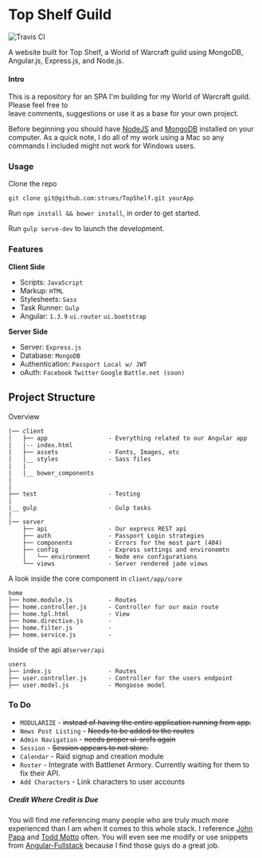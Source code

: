 Top Shelf Guild
===========
![Travis CI](https://travis-ci.org/strues/TopShelf.svg?branch=master)
  
A website built for Top Shelf, a World of Warcraft guild using MongoDB, Angular.js, Express.js, and Node.js. 

#### Intro  
This is a repository for an SPA I'm building for my World of Warcraft guild. Please feel free to  
leave comments, suggestions or use it as a base for your own project.  
  
Before beginning you should have [NodeJS](http://www.nodejs.com) and [MongoDB](http://www.mongodb.org/downloads) installed on your computer. As a quick note, I do all of my work using a Mac so any commands I included might not work for Windows users.  
  

  
### Usage

Clone the repo

`git clone git@github.com:strues/TopShelf.git yourApp`


Run `npm install && bower install`, in order to get started.


Run `gulp serve-dev` to launch the development.

### Features

**Client Side**

* Scripts: `JavaScript`
* Markup:  `HTML`
* Stylesheets: `Sass`
* Task Runner: `Gulp`
* Angular: `1.3.9` `ui.router` `ui.bootstrap` 


**Server Side**

* Server: `Express.js`
* Database: `MongoDB`
* Authentication: `Passport Local w/ JWT`
* oAuth: `Facebook` `Twitter` `Google` `Battle.net (soon)`


## Project Structure

Overview

    |── client
    |   ├── app                 - Everything related to our Angular app
    |   |-- index.html
    |   ├── assets              - Fonts, Images, etc
    |   |__ styles              - Sass files
    |   |
    |   |__ bower_components
    |
    |
    ├── test                    - Testing
    |
    |__ gulp                    - Gulp tasks
    |
    |── server
        ├── api                 - Our express REST api
        ├── auth                - Passport Login strategies
        ├── components          - Errors for the most part (404)
        ├── config              - Express settings and environemtn
        │   └── environment     - Node env configurations
        └── views               - Server rendered jade views


A look inside the core component in `client/app/core`


    home
    ├── home.module.js          - Routes
    ├── home.controller.js      - Controller for our main route
    ├── home.tpl.html           - View
    ├── home.directive.js       - 
    ├── home.filter.js          - 
    ├── home.service.js         - 

Inside of the api at`server/api`

    users
    ├── index.js                - Routes
    ├── user.controller.js      - Controller for the users endpoint
    ├── user.model.js           - Mongoose model


### To Do

* `MODULARIZE` - ~~instead of having the entire application running from app.~~
* `News Post Listing` - ~~Needs to be added to the routes~~
* `Admin Navigation` - ~~needs proper ui-srefs again~~
* `Session` - ~~Session appears to not store.~~
* `Calendar` - Raid signup and creation module
* `Roster` - Integrate with Battlenet Armory. Currently waiting for them to fix their API.
* `Add Characters` - Link characters to user accounts

##### Credit Where Credit is Due
You will find me referencing many people who are truly much more experienced than I am when it comes to this whole stack. I reference [John Papa](http://twitter.com/john_papa) and [Todd Motto](http://twitter.com/toddmotto) often. You will even see me modify or use snippets from [Angular-Fullstack](https://github.com/DaftMonk/generator-angular-fullstack) because I find those guys do a great job.  
